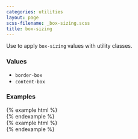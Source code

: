 ```yaml
---
categories: utilities
layout: page
scss-filename: _box-sizing.scss
title: box-sizing
---
```

Use to apply `box-sizing` values with utility classes.

### Values
* `border-box`
* `content-box`

### Examples
<div class="DocsExample DocsExample--renderHidden">
{% example html %}
<div class="u-box-sizing--border-box"></div>
{% endexample %}
</div>

<div class="DocsExample DocsExample--renderHidden">
{% example html %}
<div class="u-box-sizing--content-box"></div>
{% endexample %}
</div>
